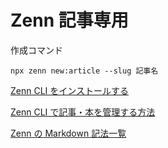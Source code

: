 # Zenn 記事専用

作成コマンド

```
npx zenn new:article --slug 記事名
```

[Zenn CLI をインストールする](https://zenn.dev/zenn/articles/install-zenn-cli)

[Zenn CLI で記事・本を管理する方法](https://zenn.dev/zenn/articles/zenn-cli-guide)

[Zenn の Markdown 記法一覧](https://zenn.dev/zenn/articles/markdown-guide)
